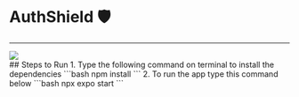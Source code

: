 # AuthShield 🛡️
<hr>
<div>
  <img src="https://ibb.co/5kBFCN3" width="auto" height="auto">
</div>
## Steps to Run
1. Type the following command on terminal to install the dependencies
```bash
npm install
```
2. To run the app type this command below
```bash
npx expo start
```
